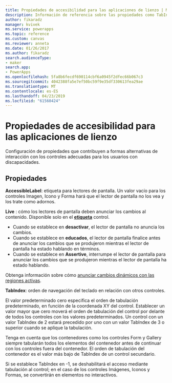 ```yaml
---
title: Propiedades de accesibilidad para las aplicaciones de lienzo | Microsoft Docs
description: Información de referencia sobre las propiedades como TabIndex y Tooltip
author: fikaradz
manager: kvivek
ms.service: powerapps
ms.topic: reference
ms.custom: canvas
ms.reviewer: anneta
ms.date: 01/26/2017
ms.author: fikaradz
search.audienceType:
- maker
search.app:
- PowerApps
ms.openlocfilehash: 5fa8b6fecdf690114cbf6a0945f2dfec66b067c3
ms.sourcegitcommit: 4042388fa5e7ef50bc59f9e35df330613fea29ae
ms.translationtype: MT
ms.contentlocale: es-ES
ms.lasthandoff: 04/23/2019
ms.locfileid: "61560424"
---
```

# <a name="accessibility-properties-for-canvas-apps"></a>Propiedades de accesibilidad para las aplicaciones de lienzo

Configuración de propiedades que contribuyen a formas alternativas de interacción con los controles adecuadas para los usuarios con discapacidades.

## <a name="properties"></a>Propiedades

**AccessibleLabel**: etiqueta para lectores de pantalla. Un valor vacío para los controles Imagen, Icono y Forma hará que el lector de pantalla no los vea y los trate como adornos.

**Live** : cómo los lectores de pantalla deben anunciar los cambios al contenido. Disponible solo en el **[etiqueta](control-text-box.md)** control.

* Cuando se establece en **desactivar**, el lector de pantalla no anuncia los cambios.
* Cuando se establece en **educados**, el lector de pantalla finalice antes de anunciar los cambios que se produjeron mientras el lector de pantalla ha estado hablando en términos.
* Cuando se establece en **Assertive**, interrumpe el lector de pantalla para anunciar los cambios que se produjeron mientras el lector de pantalla ha estado hablando.

Obtenga información sobre cómo [anunciar cambios dinámicos con las regiones activas](../accessible-apps-live-regions.md).

**TabIndex**: orden de navegación del teclado en relación con otros controles.

El valor predeterminado cero especifica el orden de tabulación predeterminado, en función de la coordenada XY del control.  Establecer un valor mayor que cero moverá el orden de tabulación del control por delante de todos los controles con los valores predeterminados.  Un control con un valor TabIndex de 2 estará precedido por uno con un valor TabIndex de 3 o superior cuando se aplique la tabulación.

Tenga en cuenta que los contenedores como los controles Form y Gallery siempre tabularán todos los elementos del contenedor antes de continuar con los controles fuera del contenedor.  El orden de tabulación del contenedor es el valor más bajo de TabIndex de un control secundario.

Si se establece TabIndex en -1, se deshabilitará el acceso mediante tabulación al control; en el caso de los controles Imágenes, Iconos y Formas, se convertirán en elementos no interactivos.
